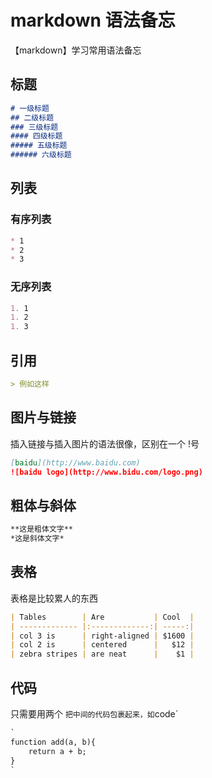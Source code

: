 # markdown 语法备忘
【markdown】学习常用语法备忘

## 标题
``` markdown
# 一级标题
## 二级标题
### 三级标题
#### 四级标题
##### 五级标题
###### 六级标题
```

## 列表
### 有序列表
``` markdown
* 1
* 2
* 3
```

### 无序列表
``` markdown
1. 1
1. 2
1. 3
```

## 引用
``` markdown
> 例如这样
```

## 图片与链接
插入链接与插入图片的语法很像，区别在一个 !号
``` markdown
[baidu](http://www.baidu.com)
![baidu logo](http://www.bidu.com/logo.png)
```

## 粗体与斜体
``` markdown
**这是粗体文字**
*这是斜体文字*
```

## 表格
表格是比较累人的东西
``` markdown
| Tables        | Are           | Cool  |
| ------------- |:-------------:| -----:|
| col 3 is      | right-aligned | $1600 |
| col 2 is      | centered      |   $12 |
| zebra stripes | are neat      |    $1 |
```

## 代码
只需要用两个 ` 把中间的代码包裹起来，如 `code`
``` markdown
`
function add(a, b){
    return a + b;
}
`
```
